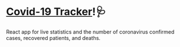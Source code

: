 # [Covid-19 Tracker](https://covid-19-tracker-e8f53.web.app/)!🩺

React app for live statistics and the number of coronavirus confirmed cases, recovered patients, and deaths.
